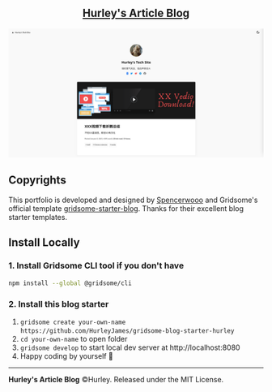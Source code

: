 <p align="center">
  <a href="https://tech.withh.life/">
    <h2 align="center">Hurley's Article Blog</h2>
  </a>
</p>

![](/assets/index.png)

## Copyrights

This portfolio is developed and designed by [Spencerwooo](https://github.com/spencerwooo/blog) and Gridsome's official template [gridsome-starter-blog](https://github.com/gridsome/gridsome-starter-blog). Thanks for their excellent blog starter templates.

## Install Locally

### 1. Install Gridsome CLI tool if you don't have

```bash
npm install --global @gridsome/cli
```

### 2. Install this blog starter

1. `gridsome create your-own-name https://github.com/HurleyJames/gridsome-blog-starter-hurley`
2. `cd your-own-name` to open folder
3. `gridsome develop` to start local dev server at http://localhost:8080
4. Happy coding by yourself 🎉

---

**Hurley's Article Blog** ©Hurley. Released under the MIT License.
